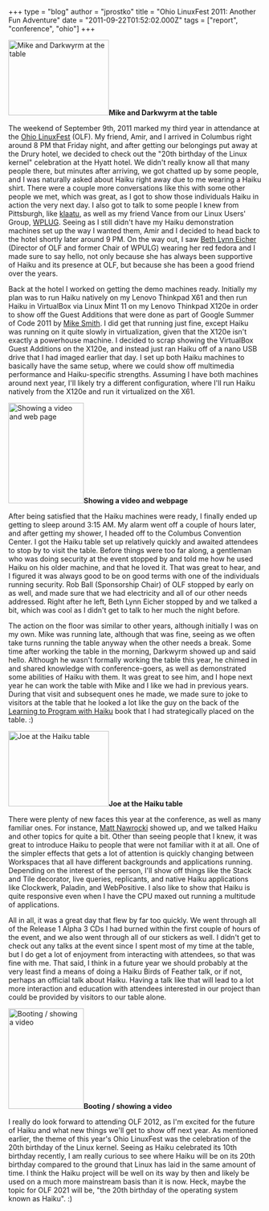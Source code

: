 +++
type = "blog"
author = "jprostko"
title = "Ohio LinuxFest 2011: Another Fun Adventure"
date = "2011-09-22T01:52:02.000Z"
tags = ["report", "conference", "ohio"]
+++

<span class="inline right"><a href="http://www.joeprostko.com/files/screenshots/2011-09-10-mike_and_darkwyrm_800.jpg" rel="lightbox"><img src="http://www.joeprostko.com/files/screenshots/2011-09-10-mike_and_darkwyrm_800.thumbnail.jpg" alt="Mike and Darkwyrm at the table" title="Mike and Darkwyrm at the table" class="image image-thumbnail" width="200" height="150" /></a><span class="caption" style="width: 198px;"><strong>Mike and Darkwyrm at the table</strong></span></span>

The weekend of September 9th, 2011 marked my third year in attendance at the <a href="ohiolinux.org">Ohio LinuxFest</a> (OLF).  My friend, Amir, and I arrived in Columbus right around 8 PM that Friday night, and after getting our belongings put away at the Drury hotel, we decided to check out the "20th birthday of the Linux kernel" celebration at the Hyatt hotel.  We didn't really know all that many people there, but minutes after arriving, we got chatted up by some people, and I was naturally asked about Haiku right away due to me wearing a Haiku shirt.  There were a couple more conversations like this with some other people we met, which was great, as I got to show those individuals Haiku in action the very next day.  I also got to talk to some people I knew from Pittsburgh, like <a href="http://thebadapples.info/">klaatu</a>, as well as my friend Vance from our Linux Users' Group, <a href="http://www.wplug.org">WPLUG</a>.  Seeing as I still didn't have my Haiku demonstration machines set up the way I wanted them, Amir and I decided to head back to the hotel shortly later around 9 PM.  On the way out, I saw <a href="whatwillweuse.com">Beth Lynn Eicher</a> (Director of OLF and former Chair of WPULG) wearing her red fedora and I made sure to say hello, not only because she has always been supportive of Haiku and its presence at OLF, but because she has been a good friend over the years.

Back at the hotel I worked on getting the demo machines ready.  Initially my plan was to run Haiku natively on my Lenovo Thinkpad X61 and then run Haiku in VirtualBox via Linux Mint 11 on my Lenovo Thinkpad X120e in order to show off the Guest Additions that were done as part of Google Summer of Code 2011 by <a href="https://www.haiku-os.org/blog/scgtrp">Mike Smith</a>. I did get that running just fine, except Haiku was running on it quite slowly in virtualization, given that the X120e isn't exactly a powerhouse machine.  I decided to scrap showing the VirtualBox Guest Additions on the X120e, and instead just ran Haiku off of a nano USB drive that I had imaged earlier that day.  I set up both Haiku machines to basically have the same setup, where we could show off multimedia performance and Haiku-specific strengths.  Assuming I have both machines around next year, I'll likely try a different configuration, where I'll run Haiku natively from the X120e and run it virtualized on the X61.

<span class="inline left"><a href="http://www.joeprostko.com/files/screenshots/2011-09-10-begeistert_and_web_positive_800.jpg" rel="lightbox"><img src="http://www.joeprostko.com/files/screenshots/2011-09-10-begeistert_and_web_positive_800.thumbnail.jpg" alt="Showing a video and web page" title="Showing a video and web page" class="image image-thumbnail" width="150" height="200" /></a><span class="caption" style="width: 198px;"><strong>Showing a video and webpage</strong></span></span>

After being satisfied that the Haiku machines were ready, I finally ended up getting to sleep around 3:15 AM.  My alarm went off a couple of hours later, and after getting my shower, I headed off to the Columbus Convention Center.  I got the Haiku table set up relatively quickly and awaited attendees to stop by to visit the table.  Before things were too far along, a gentleman who was doing security at the event stopped by and told me how he used Haiku on his older machine, and that he loved it.  That was great to hear, and I figured it was always good to be on good terms with one of the individuals running security.  Rob Ball (Sponsorship Chair) of OLF stopped by early on as well, and made sure that we had electricity and all of our other needs addressed.  Right after he left, Beth Lynn Eicher stopped by and we talked a bit, which was cool as I didn't get to talk to her much the night before.
<!--break-->
The action on the floor was similar to other years, although initially I was on my own.  Mike was running late, although that was fine, seeing as we often take turns running the table anyway when the other needs a break.  Some time after working the table in the morning, Darkwyrm showed up and said hello.  Although he wasn't formally working the table this year, he chimed in and shared knowledge with conference-goers, as well as demonstrated some abilities of Haiku with them.  It was great to see him, and I hope next year he can work the table with Mike and I like we had in previous years.  During that visit and subsequent ones he made, we made sure to joke to visitors at the table that he looked a lot like the guy on the back of the <a href="http://www.lulu.com/product/paperback/learning-to-program-with-haiku/11914307">Learning to Program with Haiku</a> book that I had strategically placed on the table.  :)

<span class="inline right"><a href="http://www.joeprostko.com/files/screenshots/2011-09-10-joe_800.jpg" rel="lightbox"><img src="http://www.joeprostko.com/files/screenshots/2011-09-10-joe_800.thumbnail.jpg" alt="Joe at the Haiku table" title="Joe at the Haiku table" class="image image-thumbnail" width="200" height="150" /></a><span class="caption" style="width: 198px;"><strong>Joe at the Haiku table</strong></span></span>

There were plenty of new faces this year at the conference, as well as many familiar ones.  For instance, <a href="https://www.haiku-os.org/blog/rhapsodyguru/2010-11-05_epic_haiku_tutorial_video_series_now_making">Matt Nawrocki</a> showed up, and we talked Haiku and other topics for quite a bit.  Other than seeing people that I knew, it was great to introduce Haiku to people that were not familiar with it at all.  One of the simpler effects that gets a lot of attention is quickly changing between Workspaces that all have different backgrounds and applications running.  Depending on the interest of the person, I'll show off things like the Stack and Tile decorator, live queries, replicants, and native Haiku applications like Clockwerk, Paladin, and WebPositive.  I also like to show that Haiku is quite responsive even when I have the CPU maxed out running a multitude of applications.

All in all, it was a great day that flew by far too quickly.  We went through all of the Release 1 Alpha 3 CDs I had burned within the first couple of hours of the event, and we also went through all of our stickers as well.  I didn't get to check out any talks at the event since I spent most of my time at the table, but I do get a lot of enjoyment from interacting with attendees, so that was fine with me.  That said, I think in a future year we should probably at the very least find a means of doing a Haiku Birds of Feather talk, or if not, perhaps an official talk about Haiku.  Having a talk like that will lead to a lot more interaction and education with attendees interested in our project than could be provided by visitors to our table alone.

<span class="inline left"><a href="http://www.joeprostko.com/files/screenshots/2011-09-10-boot_and_dr_horrible_800.jpg" rel="lightbox"><img src="http://www.joeprostko.com/files/screenshots/2011-09-10-boot_and_dr_horrible_800.thumbnail.jpg" alt="Booting / showing a video" title="Booting / showing a video" class="image image-thumbnail" width="150" height="200" /></a><span class="caption" style="width: 198px;"><strong>Booting / showing a video</strong></span></span>

I really do look forward to attending OLF 2012, as I'm excited for the future of Haiku and what new things we'll get to show off next year.  As mentioned earlier, the theme of this year's Ohio LinuxFest was the celebration of the 20th birthday of the Linux kernel.  Seeing as Haiku celebrated its 10th birthday recently, I am really curious to see where Haiku will be on its 20th birthday compared to the ground that Linux has laid in the same amount of time.  I think the Haiku project will be well on its way by then and likely be used on a much more mainstream basis than it is now.  Heck, maybe the topic for OLF 2021 will be, "the 20th birthday of the operating system known as Haiku".  :)